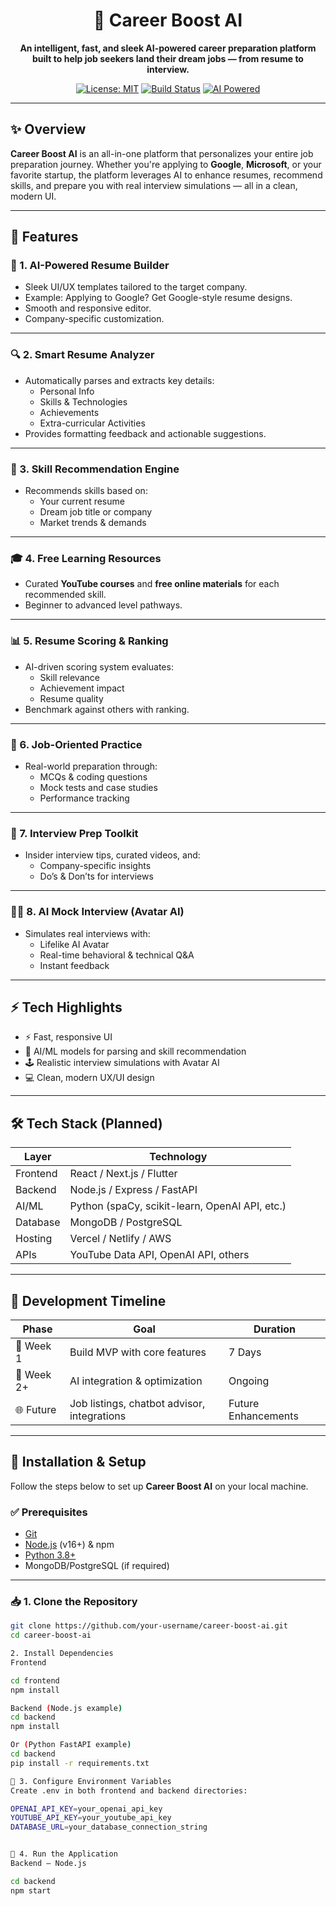 <h1 align="center">🚀 Career Boost AI</h1>

<p align="center">
  <b>An intelligent, fast, and sleek AI-powered career preparation platform built to help job seekers land their dream jobs — from resume to interview.</b>
</p>

<p align="center">
  <a href="#"><img src="https://img.shields.io/badge/License-MIT-blue.svg" alt="License: MIT"></a>
  <a href="#"><img src="https://img.shields.io/badge/Build-Passing-brightgreen" alt="Build Status"></a>
  <a href="#"><img src="https://img.shields.io/badge/AI-Powered-orange" alt="AI Powered"></a>
</p>

---

## ✨ Overview

**Career Boost AI** is an all-in-one platform that personalizes your entire job preparation journey. Whether you're applying to **Google**, **Microsoft**, or your favorite startup, the platform leverages AI to enhance resumes, recommend skills, and prepare you with real interview simulations — all in a clean, modern UI.

---

## 🌟 Features

### 📝 1. AI-Powered Resume Builder
- Sleek UI/UX templates tailored to the target company.  
- Example: Applying to Google? Get Google-style resume designs.  
- Smooth and responsive editor.  
- Company-specific customization.

---

### 🔍 2. Smart Resume Analyzer
- Automatically parses and extracts key details:  
  - Personal Info  
  - Skills & Technologies  
  - Achievements  
  - Extra-curricular Activities  
- Provides formatting feedback and actionable suggestions.

---

### 🎯 3. Skill Recommendation Engine
- Recommends skills based on:
  - Your current resume
  - Dream job title or company
  - Market trends & demands

---

### 🎓 4. Free Learning Resources
- Curated **YouTube courses** and **free online materials** for each recommended skill.
- Beginner to advanced level pathways.

---

### 📊 5. Resume Scoring & Ranking
- AI-driven scoring system evaluates:
  - Skill relevance
  - Achievement impact
  - Resume quality
- Benchmark against others with ranking.

---

### 🧠 6. Job-Oriented Practice
- Real-world preparation through:
  - MCQs & coding questions
  - Mock tests and case studies
  - Performance tracking

---

### 🎤 7. Interview Prep Toolkit
- Insider interview tips, curated videos, and:
  - Company-specific insights
  - Do’s & Don’ts for interviews

---

### 🧑‍💼 8. AI Mock Interview (Avatar AI)
- Simulates real interviews with:
  - Lifelike AI Avatar
  - Real-time behavioral & technical Q&A
  - Instant feedback

---

## ⚡ Tech Highlights

- ⚡ Fast, responsive UI  
- 🧠 AI/ML models for parsing and skill recommendation  
- 🕹️ Realistic interview simulations with Avatar AI  
- 💻 Clean, modern UX/UI design

---

## 🛠️ Tech Stack (Planned)

| Layer            | Technology                                                                 |
|-------------------|------------------------------------------------------------------------------|
| Frontend          | React / Next.js / Flutter                                                   |
| Backend           | Node.js / Express / FastAPI                                                 |
| AI/ML             | Python (spaCy, scikit-learn, OpenAI API, etc.)                              |
| Database          | MongoDB / PostgreSQL                                                        |
| Hosting           | Vercel / Netlify / AWS                                                      |
| APIs              | YouTube Data API, OpenAI API, others                                       |

---

## 🧭 Development Timeline

| Phase               | Goal                                          | Duration        |
|-----------------------|-----------------------------------------------|------------------|
| 🚀 Week 1             | Build MVP with core features                 | 7 Days           |
| 🧠 Week 2+            | AI integration & optimization                | Ongoing          |
| 🌐 Future             | Job listings, chatbot advisor, integrations | Future Enhancements |

---

## 🧰 Installation & Setup

Follow the steps below to set up **Career Boost AI** on your local machine.

### ✅ Prerequisites
- [Git](https://git-scm.com/)  
- [Node.js](https://nodejs.org/) (v16+) & npm  
- [Python 3.8+](https://www.python.org/)  
- MongoDB/PostgreSQL (if required)

---

### 📥 1. Clone the Repository
```bash
git clone https://github.com/your-username/career-boost-ai.git
cd career-boost-ai

2. Install Dependencies
Frontend

cd frontend
npm install

Backend (Node.js example)
cd backend
npm install

Or (Python FastAPI example)
cd backend
pip install -r requirements.txt

🔐 3. Configure Environment Variables
Create .env in both frontend and backend directories:

OPENAI_API_KEY=your_openai_api_key
YOUTUBE_API_KEY=your_youtube_api_key
DATABASE_URL=your_database_connection_string


🏃 4. Run the Application
Backend – Node.js

cd backend
npm start
